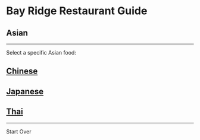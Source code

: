 # Bay Ridge Restaurant Guide
## Asian
---
Select a specific Asian food:
## [Chinese](Chinese/chinese.md)
## [Japanese](Japanese/japanese.md)
## [Thai](Thai/thai.md)
---
Start Over